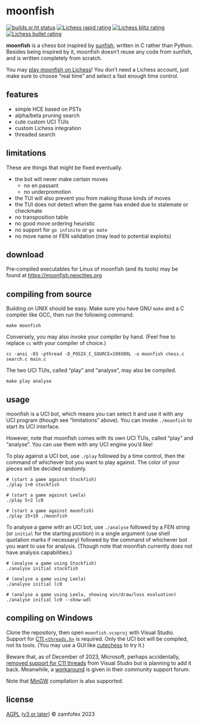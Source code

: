 <!-- moonfish is licensed under the AGPL (v3 or later) -->
<!-- copyright 2023 zamfofex -->

moonfish
===

[![builds.sr.ht status](https://builds.sr.ht/~zamfofex/moonfish/commits/main.svg)](https://builds.sr.ht/~zamfofex/moonfish/commits/main)
[![Lichess rapid rating](https://lichess-shield.vercel.app/api?username=munfish&format=rapid)](https://lichess.org/@/munfish/perf/rapid)
[![Lichess blitz rating](https://lichess-shield.vercel.app/api?username=munfish&format=blitz)](https://lichess.org/@/munfish/perf/blitz)
[![Lichess bullet rating](https://lichess-shield.vercel.app/api?username=munfish&format=bullet)](https://lichess.org/@/munfish/perf/bullet)

**moonfish** is a chess bot inspired by [sunfish], written in C rather than Python. Besides being inspired by it, moonfish doesn’t reuse any code from sunfish, and is written completely from scratch.

You may [play moonfish on Lichess]! You don’t need a Lichess account, just make sure to choose “real time” and select a fast enough time control.

[sunfish]: <https://github.com/thomasahle/sunfish>
[play moonfish on Lichess]: <https://lichess.org/?user=munfish#friend>

features
---

- simple HCE based on PSTs
- alpha/beta pruning search
- cute custom UCI TUIs
- custom Lichess integration
- threaded search

limitations
---

These are things that might be fixed eventually.

- the bot will never make certain moves
  - no en passant
  - no underpromotion
- the TUI will also prevent you from making those kinds of moves
- the TUI does not detect when the game has ended due to stalemate or checkmate
- no transposition table
- no good move ordering heuristic
- no support for `go infinite` or `go mate`
- no move name or FEN validation (may lead to potential exploits)

download
---

Pre‐compiled executables for Linux of moonfish (and its tools) may be found at <https://moonfish.neocities.org>

compiling from source
---

Building on UNIX should be easy. Make sure you have GNU `make` and a C compiler like GCC, then run the following command.

~~~
make moonfish
~~~

Conversely, you may also invoke your compiler by hand. (Feel free to replace `cc` with your compiler of choice.)

~~~
cc -ansi -O3 -pthread -D_POSIX_C_SOURCE=199309L -o moonfish chess.c search.c main.c
~~~

The two UCI TUIs, called “play” and “analyse”, may also be compiled.

~~~
make play analyse
~~~

usage
---

moonfish is a UCI bot, which means you can select it and use it with any UCI program (though see “limitations” above). You can invoke `./moonfish` to start its UCI interface.

However, note that moonfish comes with its own UCI TUIs, called “play” and “analyse”. You can use them with any UCI engine you’d like!

To play against a UCI bot, use `./play` followed by a time control, then the command of whichever bot you want to play against. The color of your pieces will be decided randomly.

~~~
# (start a game against Stockfish)
./play 1+0 stockfish

# (start a game against Leela)
./play 5+2 lc0

# (start a game against moonfish)
./play 15+10 ./moonfish
~~~

To analyse a game with an UCI bot, use `./analyse` followed by a FEN string (or `initial` for the starting position) in a single argument (use shell quotation marks if necessary) followed by the command of whichever bot you want to use for analysis. (Though note that moonfish currently does not have analysis capabilities.)

~~~
# (analyse a game using Stockfish)
./analyse initial stockfish

# (analyse a game using Leela)
./analyse initial lc0

# (analyse a game using Leela, showing win/draw/loss evaluation)
./analyse initial lc0 --show-wdl
~~~

compiling on Windows
---

Clone the repository, then open `moonfish.vcxproj` with Visual Studio. Support for [C11 `<threads.h>`][C11 threads in VS] is required. Only the UCI bot will be compiled, not its tools. (You may use a GUI like [cutechess] to try it.)

Beware that, as of December of 2023, Microsoft, perhaps accidentally, [removed support for C11 threads][missing C11 threads] from Visual Studio but is planning to add it back. Meanwhile, a [workaround][C11 threads workaround] is given in their community support forum.

Note that [MinGW] compilation is also supported.

[cutechess]: <https://github.com/cutechess/cutechess>
[C11 threads in VS]: <https://devblogs.microsoft.com/cppblog/c11-threads-in-visual-studio-2022-version-17-8-preview-2/>
[missing C11 threads]: <https://developercommunity.visualstudio.com/t/Missing-threadsh-in-MSVC-178/10514752>
[C11 threads workaround]: <https://developercommunity.visualstudio.com/t/Missing-threadsh-in-MSVC-178/10514752#T-N10540847>
[MinGW]: <https://mingw-w64.org>

license
---

[AGPL] ([v3 or later][GPLv3+]) © zamfofex 2023

[AGPL]: <https://gnu.org/licenses/agpl-3.0>
[GPLv3+]: <https://gnu.org/licenses/gpl-faq.html#VersionThreeOrLater>
